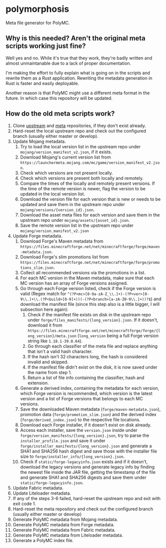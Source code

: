 # polymorphosis

Meta file generator for PolyMC.

## Why is this needed? Aren't the original meta scripts working just fine?

Well yes and no. While it's true that they work, they're badly written and almost unmaintanable due to a lack of proper documentation.

I'm making the effort to fully explain what is going on in the scripts and rewrite them as a Rust application.
Rewriting the metadata generation in Rust is faster and easily deployable.

Another reason is that PolyMC might use a different meta format in the future. In which case this repository will be updated.

## How do the old meta scripts work?

1. Clone [upstream](https://github.com/PolyMC/meta-upstream) and [meta](https://github.com/PolyMC/meta-polymc) repositories, if they don't exist already.
2. Hard-reset the local upstream repo and check out the configured branch (usually either master or develop).
3. Update Mojang metadata.
    1. Try to load the local version list in the upstream repo under `mojang/version_manifest_v2.json`, if it exists.
    2. Download Mojang's current version list from `https://launchermeta.mojang.com/mc/game/version_manifest_v2.json`.
    3. Check which versions are not present locally.
    4. Check which versions are present both locally and remotely.
    5. Compare the times of the locally and remotely present versions. If the time of the remote version is newer, flag the version to be updated in the local version list.
    6. Download the version file for each version that is new or needs to be updated and save them in the upstream repo under `mojang/versions/{version_id}.json`.
    7. Download the asset meta files for each version and save them in the upstream repo under `mojang/assets/{asset_id}.json`.
    8. Save the remote version list in the upstream repo under `mojang/version_manifest_v2.json`
4. Update Forge metadata.
    1. Download Forge's Maven metadata from `https://files.minecraftforge.net/net/minecraftforge/forge/maven-metadata.json`.
    2. Download Forge's slim promotions list from `https://files.minecraftforge.net/net/minecraftforge/forge/promotions_slim.json`.
    3. Collect all recommended versions via the promotions in a list.
    4. For each MC version in the Maven metadata, make sure that each MC version has an array of Forge versions assigned.
    5. Go through each Forge version listed, check if the Forge version is valid (Regex match for `^(?P<mc>[0-9a-zA-Z_\\.]+)-(?P<ver>[0-9\\.]+\\.(?P<build>[0-9]+))(-(?P<branch>[a-zA-Z0-9\\.]+))?$`) and download the manifest file (since this step also is a little bigger, I will subsection here again):
        1. Check if the manifest file exists on disk in the upstream repo under `forge/files_manifests/{long_version}.json`. If it doesn't, download it from `https://files.minecraftforge.net/net/minecraftforge/forge/{long_version}/meta.json` (`long_version` being a full Forge version string like `1.18.1-39.0.64`).
        2. Go through each classifier of the meta file and replace anything that isn't a valid hash character.
        3. If the hash isn't 32 characters long, the hash is considered invalid and skipped.
        4. If the manifest file didn't exist on the disk, it is now saved under the name from step 1.
        5. Return a list of file info containing the classifier, hash and extension.
    6. Generate a derived index, containing the metadata for each version, which Forge version is recommended, which version is the latest version and a list of Forge versions that belongs to each MC versions.
    7. Save the downloaded Maven metadata (`forge/maven-metadata.json`), promotion data (`forge/promotion_slim.json`) and the derived index (`forge/derived_index.json`) to the respective file locations.
    8. Download each Forge installer, if it doesn't exist on disk already.
    9. Access each installer, save the `version.json` inside under `forge/version_manifests/{long_version}.json`, try to parse the `installer_profile.json` and save it under `forge/installer_manifests/{long_version}.json` and generate a SHA1 and SHA256 hash digest and save those with the installer file size to `forge/installer_info/{long_version}.json`.
    10. Check if `static/forge-legacyinfo.json` exists and if it doesn't, download the legacy versions and generate legacy info by finding the newest file inside the JAR file, getting the timestamp of the file and generate SHA1 and SHA256 digests and save them under `static/forge-legacyinfo.json`.
5. Update Fabric metadata.
6. Update Liteloader metadata.
7. If any of the steps 3-6 failed, hard-reset the upstream repo and exit with exit code 1.
8. Hard-reset the meta repository and check out the configured branch (usually either master or develop)
9. Generate PolyMC metadata from Mojang metadata.
10. Generate PolyMC metadata from Forge metadata.
11. Generate PolyMC metadata from Fabric metadata.
12. Generate PolyMC metadata from Liteloader metadata.
13. Generate a PolyMC index file.
